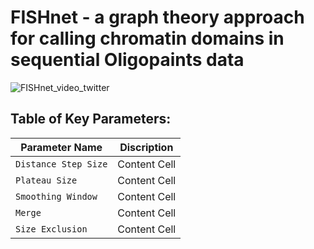 # FISHnet - a graph theory approach for calling chromatin domains in sequential Oligopaints data

![FISHnet_video_twitter](https://github.com/user-attachments/assets/e5f2aff0-ad25-4568-83d6-3082c8dc7f60)


## Table of Key Parameters:

| Parameter Name  | Discription |
| ------------- | ------------- |
| `Distance Step Size`  | Content Cell  |
| `Plateau Size`  | Content Cell  |
| `Smoothing Window`  | Content Cell  |
| `Merge`  | Content Cell  |
| `Size Exclusion`  | Content Cell  |

